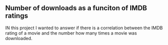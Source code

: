 ## Number of downloads as a funciton of IMDB ratings


IN this project I wanted to answer if there is a correlation between the IMDB rating of a movie and the number how many times a movie was downloaded.



